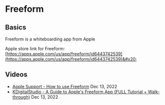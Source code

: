 # Freeform

## Basics

Freeform is a whiteboarding app from Apple

Apple store link for Freeform: [https://apps.apple.com/us/app/freeform/id6443742539](https://apps.apple.com/us/app/freeform/id6443742539)&#x20;



## Videos

* [Apple Support - How to use Freeform](https://www.youtube.com/watch?v=1AM5Fgb-qjA) Dec 13, 2022
* [KDigitalStudio - A Guide to Apple's Freeform App (FULL Tutorial + Walk-through)](https://www.youtube.com/watch?v=HlFj9JO9xPA)  Dec 13, 2022

